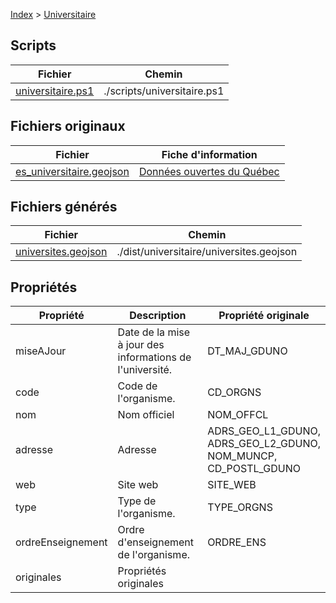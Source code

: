 [Index](./index.md) &gt; [Universitaire](./universitaire.md)

## Scripts
|  Fichier | Chemin |
|  --- | --- |
|  [universitaire.ps1](../scripts/universitaire.ps1) | ./scripts/universitaire.ps1 |

## Fichiers originaux
|  Fichier | Fiche d'information |
|  --- | --- |
|  [es_universitaire.geojson](https://www.donneesquebec.ca/recherche/dataset/2d3b5cf8-b347-49c7-ad3b-bd6a9c15e443/resource/f93b5275-9708-4de2-aea3-38273753694d/download/es_universitaire.geojson) | [Données ouvertes du Québec](https://www.donneesquebec.ca/recherche/dataset/localisation-des-etablissements-d-enseignement-du-reseau-scolaire-au-quebec/resource/f93b5275-9708-4de2-aea3-38273753694d) |

## Fichiers générés
|  Fichier | Chemin |
|  --- | --- |
|  [universites.geojson](../dist/universitaire/universites.geojson) | ./dist/universitaire/universites.geojson |

## Propriétés
|  Propriété | Description | Propriété originale |
|  --- | --- | --- |
|  miseAJour | Date de la mise à jour des informations de l'université.  | DT_MAJ_GDUNO |
|  code | Code de l'organisme.  | CD_ORGNS |
|  nom | Nom officiel | NOM_OFFCL |
|  adresse | Adresse | ADRS_GEO_L1_GDUNO,<br/> ADRS_GEO_L2_GDUNO,<br/> NOM_MUNCP,<br/> CD_POSTL_GDUNO  |
|  web | Site web  | SITE_WEB |
|  type | Type de l'organisme. | TYPE_ORGNS |
|  ordreEnseignement | Ordre d'enseignement de l'organisme. | ORDRE_ENS |
|  originales | Propriétés originales |  |
